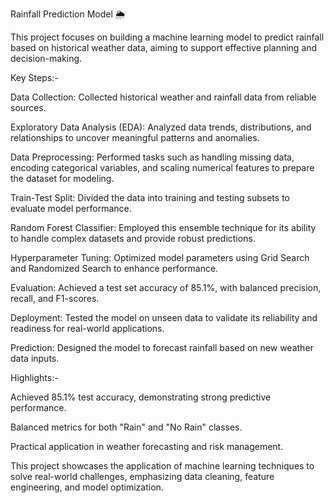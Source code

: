 Rainfall Prediction Model 🌦️

This project focuses on building a machine learning model to predict rainfall based on historical weather data, aiming to support effective planning and decision-making.


Key Steps:-

Data Collection: Collected historical weather and rainfall data from reliable sources.

Exploratory Data Analysis (EDA): Analyzed data trends, distributions, and relationships to uncover meaningful patterns and anomalies.

Data Preprocessing: Performed tasks such as handling missing data, encoding categorical variables, and scaling numerical features to prepare the dataset for modeling.

Train-Test Split: Divided the data into training and testing subsets to evaluate model performance.

Random Forest Classifier: Employed this ensemble technique for its ability to handle complex datasets and provide robust predictions.

Hyperparameter Tuning: Optimized model parameters using Grid Search and Randomized Search to enhance performance.

Evaluation: Achieved a test set accuracy of 85.1%, with balanced precision, recall, and F1-scores.

Deployment: Tested the model on unseen data to validate its reliability and readiness for real-world applications.

Prediction: Designed the model to forecast rainfall based on new weather data inputs.


Highlights:-

Achieved 85.1% test accuracy, demonstrating strong predictive performance.

Balanced metrics for both "Rain" and "No Rain" classes.

Practical application in weather forecasting and risk management.



This project showcases the application of machine learning techniques to solve real-world challenges, emphasizing data cleaning, feature engineering, and model optimization.
